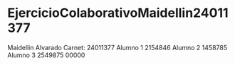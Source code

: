 # EjercicioColaborativoMaidellin24011377

Maidellin Alvarado Carnet: 24011377 
Alumno 1 2154846
Alumno 2 1458785
Alumno 3 2549875
00000